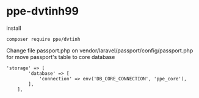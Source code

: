 # ppe-dvtinh99

install 
````
composer require ppe/dvtinh
````
Change file passport.php on
vendor/laravel/passport/config/passport.php
for move passport's table to core database

````
'storage' => [
        'database' => [
            'connection' => env('DB_CORE_CONNECTION', 'ppe_core'),
        ],
    ],
````
